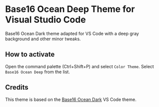 # Base16 Ocean Deep Theme for Visual Studio Code
Base16 Ocean Dark theme adapted for VS Code with a deep gray background and other minor tweaks.

## How to activate
Open the command palette (Ctrl+Shift+P) and select `Color Theme`.
Select `Base16 Ocean Deep` from the list.

## Credits
This theme is based on the [Base16 Ocean Dark](https://marketplace.visualstudio.com/items?itemName=viatsko.theme-base16-ocean-dark) VS Code theme.

